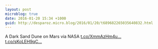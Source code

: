 ```yaml
---
layout: post
microblog: true
date: 2016-01-20 15:34 +1000
guid: http://desparoz.micro.blog/2016/01/20/t689682265035640832.html
---
```

A Dark Sand Dune on Mars   via NASA [t.co/XmmAzHm4u...](https://t.co/XmmAzHm4ut) [t.co/sKoLEH9qC...](https://t.co/sKoLEH9qCW)
